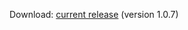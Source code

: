 
Download: [current release](https://github.com/edwardsnj/HorvathLabTools/releases/tag/RNA2DNAlign-1.0.7) (version 1.0.7)
